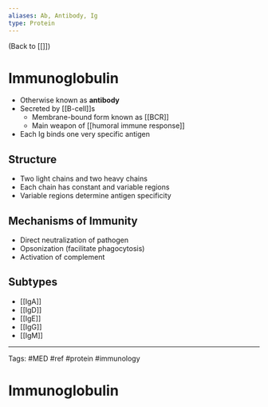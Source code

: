 ```yaml
---
aliases: Ab, Antibody, Ig
type: Protein
---
```


(Back to [[]])

# Immunoglobulin

- Otherwise known as **antibody**
- Secreted by [[B-cell]]s
	- Membrane-bound form known as [[BCR]]
	- Main weapon of [[humoral immune response]]
- Each Ig binds one very specific antigen
## Structure
- Two light chains and two heavy chains
- Each chain has constant and variable regions
- Variable regions determine antigen specificity
## Mechanisms of Immunity
- Direct neutralization of pathogen
- Opsonization (facilitate phagocytosis)
- Activation of complement
## Subtypes
- [[IgA]]
- [[IgD]]
- [[IgE]]
- [[IgG]]
- [[IgM]]

---
Tags: #MED #ref #protein #immunology 

# Immunoglobulin


